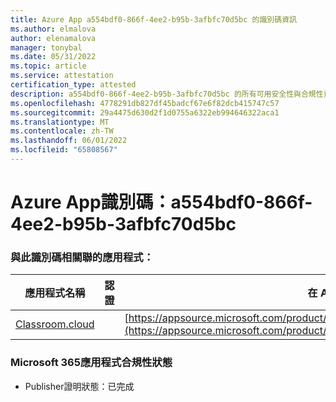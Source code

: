 ```yaml
---
title: Azure App a554bdf0-866f-4ee2-b95b-3afbfc70d5bc 的識別碼資訊
ms.author: elmalova
author: elenamalova
manager: tonybal
ms.date: 05/31/2022
ms.topic: article
ms.service: attestation
certification_type: attested
description: a554bdf0-866f-4ee2-b95b-3afbfc70d5bc 的所有可用安全性與合規性資訊。
ms.openlocfilehash: 4778291db827df45badcf67e6f82dcb415747c57
ms.sourcegitcommit: 29a4475d630d2f1d0755a6322eb994646322aca1
ms.translationtype: MT
ms.contentlocale: zh-TW
ms.lasthandoff: 06/01/2022
ms.locfileid: "65808567"
---
```

# <a name="azure-app-id-a554bdf0-866f-4ee2-b95b-3afbfc70d5bc"></a>Azure App識別碼：a554bdf0-866f-4ee2-b95b-3afbfc70d5bc


### <a name="apps-associated-with-this-id"></a>與此識別碼相關聯的應用程式：
| **應用程式名稱** | **認證** | **在 AppSource 中檢視** |
|--------------|---------------|-----------------------|
| [Classroom.cloud](../forward/netsupportltd1595255396224.classroom_cloud.md) |  | [https://appsource.microsoft.com/product/office/netsupportltd1595255396224.classroom_cloud](https://appsource.microsoft.com/product/office/netsupportltd1595255396224.classroom_cloud) |

### <a name="microsoft-365-app-compliance-status"></a>Microsoft 365應用程式合規性狀態
- Publisher證明狀態：已完成
